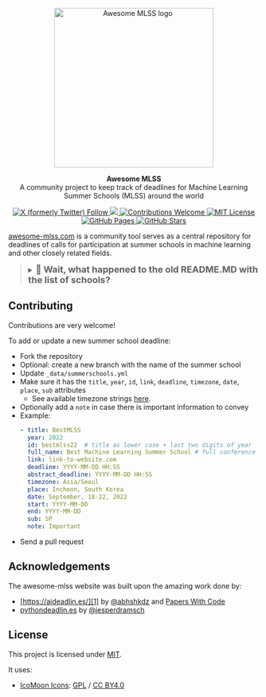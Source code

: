 <p align="center">
  <a href="https://awesome-mlss.com/">
    <img src="https://awesome-mlss.com/static/img/favicon.png" width="320" alt="Awesome MLSS logo">
  </a>
</p>

<p align="center">
  <strong>
    Awesome MLSS
  </strong>
  <br>
    A community project to keep track of deadlines for Machine Learning Summer Schools (MLSS) around the world
</p>

<p align="center">
  <a href="https://x.com/awesomeMLSS">
    <img alt="X (formerly Twitter) Follow" src="https://img.shields.io/twitter/follow/awesomeMLSS">
  <a>
  <a href="https://github.com/sshkhr/awesome-mlss/pulse" alt="Activity">
        <img src="https://img.shields.io/github/commit-activity/m/sshkhr/awesome-mlss" />
  </a>  
  <a href="https://github.com/sshkhr/awesome-mlss">
    <img src="https://img.shields.io/badge/Contributions-Welcome-brightgreen" alt="Contributions Welcome">
  </a>
  <a href="https://opensource.org/licenses/MIT">
    <img src="https://img.shields.io/badge/License-MIT-green" alt="MIT License">
  </a>
  <a href="https://awesome-mlss.com">
    <img src="https://github.com/sshkhr/dlai-companion/actions/workflows/pages/pages-build-deployment/badge.svg" alt="GitHub Pages">
  </a>
  <a href="https://github.com/sshkhr/awesome-mlss/stargazers">
    <img src="https://img.shields.io/github/stars/sshkhr/awesome-mlss" alt="GitHub Stars">
  </a>
</p>

[awesome-mlss.com](https://awesome-mlss.com/) is a community tool serves as a central repository for deadlines of calls for participation at summer schools in machine learning and other closely related fields.

> <details>
>      <summary><font size="4"><strong> 🧐 Wait, what happened to the old README.MD with the list of schools? </strong></font></summary>
>      The old README which contained the list of all summer schools has been moved to the [OLD_README.md](OLD_README.md) file.
>      We do not plan to maintain the old list anymore, but if you want to contribute to both the new list and the old list you are more than welcome to do so.<br><br>
>      We believe that a website format with deadlines and calendar links suits our project better, and we hope you will find it more useful as well.
> </details>

## Contributing

Contributions are very welcome!

To add or update a new summer school deadline:
- Fork the repository
- Optional: create a new branch with the name of the summer school
- Update `_data/summerschools.yml`
- Make sure it has the `title`, `year`, `id`, `link`, `deadline`, `timezone`, `date`, `place`, `sub` attributes
    + See available timezone strings [here](https://momentjs.com/timezone/).
- Optionally add a `note` in case there is important information to convey
- Example:
    ```yaml
    - title: BestMLSS
      year: 2022
      id: bestmlss22  # title as lower case + last two digits of year
      full_name: Best Machine Learning Summer School # full conference name
      link: link-to-website.com
      deadline: YYYY-MM-DD HH:SS
      abstract_deadline: YYYY-MM-DD HH:SS
      timezone: Asia/Seoul
      place: Incheon, South Korea
      date: September, 18-22, 2022
      start: YYYY-MM-DD
      end: YYYY-MM-DD
      sub: SP
      note: Important
    ```
- Send a pull request

## Acknowledgements

The awesome-mlss website was built upon the amazing work done by:

- [https://aideadlin.es/][1] by [@abhshkdz](https://twitter.com/abhshkdz) and [Papers With Code](https://paperswithcode.com/)
- [pythondeadlin.es][2] by [@jesperdramsch](https://dramsch.net/)

## License

This project is licensed under [MIT][1].

It uses:

- [IcoMoon Icons](https://icomoon.io/#icons-icomoon): [GPL](http://www.gnu.org/licenses/gpl.html) / [CC BY4.0](http://creativecommons.org/licenses/by/4.0/)


[1]: http://aideadlin.es/
[2]: https://pythondeadlin.es/